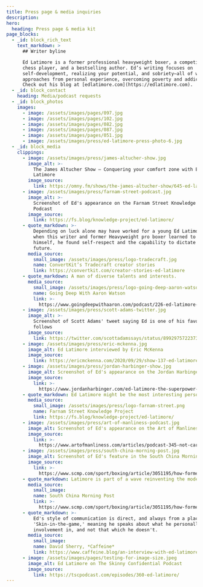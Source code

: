 ```yaml
---
title: Press page & media inquiries
description:
hero:
  heading: Press page & media kit
page_blocks:
  - _id: block_rich_text
    text_markdown: >
      ## Writer byline

      Ed Latimore is a former professional heavyweight boxer, a competitive
      chess player, and a bestselling author. Ed’s writing focuses on
      self-development, realizing your potential, and sobriety—all of which he
      approaches from personal experience, overcoming poverty and addiction.
      Check out his blog at [edlatimore.com](https://edlatimore.com).
  - _id: block_contact
    heading: Media/podcast requests
  - _id: block_photos
    images:
      - image: /assets/images/pages/097.jpg
      - image: /assets/images/pages/102.jpg
      - image: /assets/images/pages/082.jpg
      - image: /assets/images/pages/087.jpg
      - image: /assets/images/pages/051.jpg
      - image: /assets/images/press/ed-latimore-press-photo-6.jpg
  - _id: block_media
    clippings:
      - image: /assets/images/press/james-altucher-show.jpg
        image_alt: >-
          The James Altucher Show — Conquering your comfort zone with Ed
          Latimore
        image_source:
          link: https://omny.fm/shows/the-james-altucher-show/645-ed-latimore
      - image: /assets/images/press/farnam-street-podcast.jpg
        image_alt: >-
          Screenshot of Ed's appearance on the Farnam Street Knowledge Project
          Podcast
        image_source:
          link: https://fs.blog/knowledge-project/ed-latimore/
      - quote_markdown: >-
          Depending on luck alone may have worked for a young Ed Latimore, but
          when this writer and former Heavyweight pro boxer learned to bet on
          himself, he found self-respect and the capability to dictate his own
          future.
        media_source:
          small_image: /assets/images/press/logo-tradecraft.jpg
          name: ConvertKit’s Tradecraft creator stories
          link: https://convertkit.com/creator-stories-ed-latimore
      - quote_markdown: A man of diverse talents and interests.
        media_source:
          small_image: /assets/images/press/logo-going-deep-aaron-watson.jpg
          name: Going Deep With Aaron Watson
          link: >-
            https://www.goingdeepwithaaron.com/podcast/226-ed-latimore-writer-physicist-and-professional-heavyweight-boxer
      - image: /assets/images/press/scott-adams-twitter.jpg
        image_alt: >-
          Screenshot of Scott Adams' tweet saying Ed is one of his favorite
          follows
        image_source:
          link: https://twitter.com/scottadamssays/status/899297572237344768
      - image: /assets/images/press/eric-mckenna.jpg
        image_alt: Ed Latimore interviewed by Eric McKenna
        image_source:
          link: https://ericmckenna.com/2020/09/29/show-137-ed-latimore/
      - image: /assets/images/press/jordan-harbinger-show.jpg
        image_alt: Screenshot of Ed's appearance on the Jordan Harbinger Show
        image_source:
          link: >-
            https://www.jordanharbinger.com/ed-latimore-the-superpower-of-ignoring-social-approval/
      - quote_markdown: Ed Latimore might be the most interesting person you'll ever meet.
        media_source:
          small_image: /assets/images/press/logo-farnam-street.png
          name: Farnam Street Knowledge Project
          link: https://fs.blog/knowledge-project/ed-latimore/
      - image: /assets/images/press/art-of-manliness-podcast.jpg
        image_alt: Screenshot of Ed's appearance on the Art of Manliness podcast
        image_source:
          link: >-
            https://www.artofmanliness.com/articles/podcast-345-not-caring-people-think-superpower/
      - image: /assets/images/press/south-china-morning-post.jpg
        image_alt: Screenshot of Ed's feature in the South China Morning Post
        image_source:
          link: >-
            https://www.scmp.com/sport/boxing/article/3051195/how-former-heavyweight-boxer-ed-latimore-found-himself-sobriety-and
      - quote_markdown: Latimore is part of a wave reinventing the modern masculine male.
        media_source:
          small_image:
          name: South China Morning Post
          link: >-
            https://www.scmp.com/sport/boxing/article/3051195/how-former-heavyweight-boxer-ed-latimore-found-himself-sobriety-and
      - quote_markdown: >-
          Ed's style of communication is direct, and always from a place of
          'Skin-in-the-game,' meaning he speaks about what he personally has
          involvement in, and not that which he doesn't.
        media_source:
          small_image:
          name: David Sherry, *Caffeine*
          link: https://www.caffeine.blog/an-interview-with-ed-latimore/
      - image: /assets/images/pages/testing-for-image-size.jpeg
        image_alt: Ed Latimore on The Skinny Confidential Podcast
        image_source:
          link: https://tscpodcast.com/episodes/360-ed-latimore/
---
```

